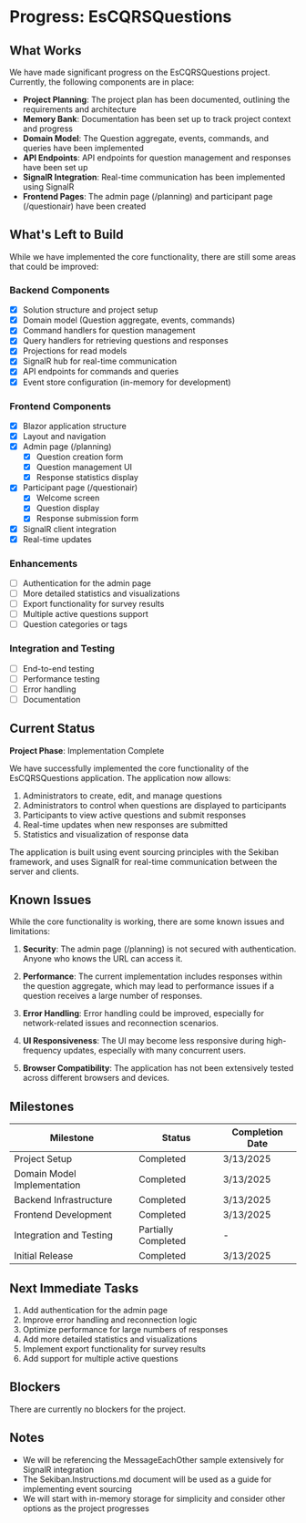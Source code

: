 # Progress: EsCQRSQuestions

## What Works

We have made significant progress on the EsCQRSQuestions project. Currently, the following components are in place:

- **Project Planning**: The project plan has been documented, outlining the requirements and architecture
- **Memory Bank**: Documentation has been set up to track project context and progress
- **Domain Model**: The Question aggregate, events, commands, and queries have been implemented
- **API Endpoints**: API endpoints for question management and responses have been set up
- **SignalR Integration**: Real-time communication has been implemented using SignalR
- **Frontend Pages**: The admin page (/planning) and participant page (/questionair) have been created

## What's Left to Build

While we have implemented the core functionality, there are still some areas that could be improved:

### Backend Components
- [x] Solution structure and project setup
- [x] Domain model (Question aggregate, events, commands)
- [x] Command handlers for question management
- [x] Query handlers for retrieving questions and responses
- [x] Projections for read models
- [x] SignalR hub for real-time communication
- [x] API endpoints for commands and queries
- [x] Event store configuration (in-memory for development)

### Frontend Components
- [x] Blazor application structure
- [x] Layout and navigation
- [x] Admin page (/planning)
  - [x] Question creation form
  - [x] Question management UI
  - [x] Response statistics display
- [x] Participant page (/questionair)
  - [x] Welcome screen
  - [x] Question display
  - [x] Response submission form
- [x] SignalR client integration
- [x] Real-time updates

### Enhancements
- [ ] Authentication for the admin page
- [ ] More detailed statistics and visualizations
- [ ] Export functionality for survey results
- [ ] Multiple active questions support
- [ ] Question categories or tags

### Integration and Testing
- [ ] End-to-end testing
- [ ] Performance testing
- [ ] Error handling
- [ ] Documentation

## Current Status

**Project Phase**: Implementation Complete

We have successfully implemented the core functionality of the EsCQRSQuestions application. The application now allows:

1. Administrators to create, edit, and manage questions
2. Administrators to control when questions are displayed to participants
3. Participants to view active questions and submit responses
4. Real-time updates when new responses are submitted
5. Statistics and visualization of response data

The application is built using event sourcing principles with the Sekiban framework, and uses SignalR for real-time communication between the server and clients.

## Known Issues

While the core functionality is working, there are some known issues and limitations:

1. **Security**: The admin page (/planning) is not secured with authentication. Anyone who knows the URL can access it.

2. **Performance**: The current implementation includes responses within the question aggregate, which may lead to performance issues if a question receives a large number of responses.

3. **Error Handling**: Error handling could be improved, especially for network-related issues and reconnection scenarios.

4. **UI Responsiveness**: The UI may become less responsive during high-frequency updates, especially with many concurrent users.

5. **Browser Compatibility**: The application has not been extensively tested across different browsers and devices.

## Milestones

| Milestone | Status | Completion Date |
|-----------|--------|-----------------|
| Project Setup | Completed | 3/13/2025 |
| Domain Model Implementation | Completed | 3/13/2025 |
| Backend Infrastructure | Completed | 3/13/2025 |
| Frontend Development | Completed | 3/13/2025 |
| Integration and Testing | Partially Completed | - |
| Initial Release | Completed | 3/13/2025 |

## Next Immediate Tasks

1. Add authentication for the admin page
2. Improve error handling and reconnection logic
3. Optimize performance for large numbers of responses
4. Add more detailed statistics and visualizations
5. Implement export functionality for survey results
6. Add support for multiple active questions

## Blockers

There are currently no blockers for the project.

## Notes

- We will be referencing the MessageEachOther sample extensively for SignalR integration
- The Sekiban.Instructions.md document will be used as a guide for implementing event sourcing
- We will start with in-memory storage for simplicity and consider other options as the project progresses
